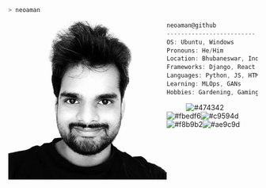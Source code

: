<!--
### Hi there 👋
Here are some ideas to get you started:

- 🔭 I’m currently working on ...
- 🌱 I’m currently learning ...
- 👯 I’m looking to collaborate on ...
- 🤔 I’m looking for help with ...
- 💬 Ask me about ...
- 📫 How to reach me: ...
- 😄 Pronouns: ...
- ⚡ Fun fact: ...
-->
```zsh
> neoaman
```

<img align="left" src="/DP.jpg" alt="Aman Patel" width="320" /> 

```csharp
neoaman@github
-------------------------
OS: Ubuntu, Windows
Pronouns: He/Him
Location: Bhubaneswar, India
Frameworks: Django, React
Languages: Python, JS, HTML, CSS
Learning: MLOps, GANs
Hobbies: Gardening, Gaming
```
<p align="left">
  &nbsp; &nbsp; &nbsp; &nbsp; &nbsp;
  <img alt="#474342" src="https://via.placeholder.com/15/474342/000000?text=+" width="25" height="20" /><img alt="#fbedf6" src="https://via.placeholder.com/15/fbedf6/000000?text=+" width="25" height="20" /><img alt="#c9594d" src="https://via.placeholder.com/15/c9594d/000000?text=+" width="25" height="20" /><img alt="#f8b9b2" src="https://via.placeholder.com/15/f8b9b2/000000?text=+" width="25" height="20" /><img alt="#ae9c9d" src="https://via.placeholder.com/15/ae9c9d/000000?text=+" width="25" height="20" />
</p>
